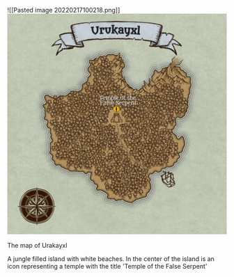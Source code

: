 ![[Pasted image 20220217100218.png]]
<img src="/assets/Pasted image 20220217100218.png"/>

The map of Urakayxl 

A jungle filled island with white beaches. In the center of the island is an icon representing a temple with the title 'Temple of the False Serpent' 